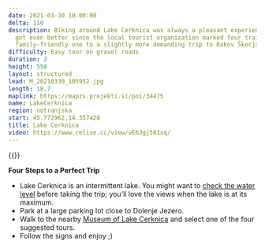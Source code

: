```yaml
---
date: 2021-03-30 10:00:00
delta: 110
description: Biking around Lake Cerknica was always a pleasant experience, and it
  got even better since the local tourist organization marked four trails, from a
  family-friendly one to a slightly more demanding trip to Rakov Škocjan.
difficulty: Easy tour on gravel roads
duration: 2
height: 550
layout: structured
lead: M_20210330_105952.jpg
length: 18.7
maplink: https://mapzs.projekti.si/poi/34475
name: LakeCerknica
region: notranjska
start: 45.772962,14.357420
title: Lake Cerknica
video: https://www.relive.cc/view/vE6Jgj581xq/
---
```

{{<hike-details description="yes">}}

**Four Steps to a Perfect Trip**

* Lake Cerknica is an intermittent lake. You might want to [check the water level](https://g0.ipcamlive.com/player/player.php?alias=5efae4a5d932c) before taking the trip; you'll love the views when the lake is at its maximum.
* Park at a large parking lot close to Dolenje Jezero.
* Walk to the nearby [Museum of Lake Cerknica](https://jezerski-hram.si/en/) and select one of the four suggested tours.
* Follow the signs and enjoy ;)
